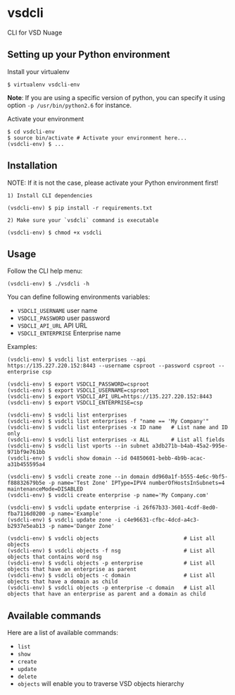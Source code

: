 vsdcli
========

CLI for VSD Nuage


Setting up your Python environment
----------------------------------

Install your virtualenv

    $ virtualenv vsdcli-env

__Note__: If you are using a specific version of python, you can specify it using option `-p /usr/bin/python2.6` for instance.

Activate your environment

    $ cd vsdcli-env
    $ source bin/activate # Activate your environment here...
    (vsdcli-env) $ ...


Installation
------------

NOTE: If it is not the case, please activate your Python environment first!

    1) Install CLI dependencies

    (vsdcli-env) $ pip install -r requirements.txt

    2) Make sure your `vsdcli` command is executable

    (vsdcli-env) $ chmod +x vsdcli

Usage
-----

Follow the CLI help menu:

    (vsdcli-env) $ ./vsdcli -h

You can define following environments variables:

* `VSDCLI_USERNAME` user name
* `VSDCLI_PASSWORD` user password
* `VSDCLI_API_URL` API URL
* `VSDCLI_ENTERPRISE` Enterprise name

Examples:

    (vsdcli-env) $ vsdcli list enterprises --api https://135.227.220.152:8443 --username csproot --password csproot --enterprise csp

    (vsdcli-env) $ export VSDCLI_PASSWORD=csproot
    (vsdcli-env) $ export VSDCLI_USERNAME=csproot
    (vsdcli-env) $ export VSDCLI_API_URL=https://135.227.220.152:8443
    (vsdcli-env) $ export VSDCLI_ENTERPRISE=csp

    (vsdcli-env) $ vsdcli list enterprises
    (vsdcli-env) $ vsdcli list enterprises -f "name == 'My Company'"
    (vsdcli-env) $ vsdcli list enterprises -x ID name   # List name and ID only
    (vsdcli-env) $ vsdcli list enterprises -x ALL       # List all fields
    (vsdcli-env) $ vsdcli list vports --in subnet a3db271b-b4ab-45a2-995e-971bf9e761bb
    (vsdcli-env) $ vsdcli show domain --id 04850601-bebb-4b9b-acac-a31b455595a4

    (vsdcli-env) $ vsdcli create zone --in domain dd960a1f-b555-4e6c-9bf5-f88832679b5e -p name='Test Zone' IPType=IPV4 numberOfHostsInSubnets=4 maintenanceMode=DISABLED
    (vsdcli-env) $ vsdcli create enterprise -p name='My Company.com'

    (vsdcli-env) $ vsdcli update enterprise -i 26f67b33-3601-4cdf-8ed0-fba7116d0200 -p name='Example'
    (vsdcli-env) $ vsdcli update zone -i c4e96631-cfbc-4dcd-a4c3-b2937e5eab13 -p name='Danger Zone'

    (vsdcli-env) $ vsdcli objects                           # List all objects
    (vsdcli-env) $ vsdcli objects -f nsg                    # List all objects that contains word nsg
    (vsdcli-env) $ vsdcli objects -p enterprise             # List all objects that have an enterprise as parent
    (vsdcli-env) $ vsdcli objects -c domain                 # List all objects that have a domain as child
    (vsdcli-env) $ vsdcli objects -p enterprise -c domain   # List all objects that have an enterprise as parent and a domain as child


Available commands
------------------

Here are a list of available commands:
* `list`
* `show`
* `create`
* `update`
* `delete`
* `objects` will enable you to traverse VSD objects hierarchy